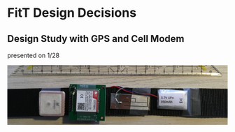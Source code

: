 # FitT Design Decisions

## Design Study with GPS and Cell Modem

presented on 1/28

![](assets/gps_cell_study.jpg)
